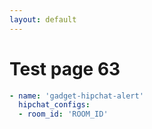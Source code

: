 ```yaml
---
layout: default
---
```


# Test page 63


```yaml
- name: 'gadget-hipchat-alert'
  hipchat_configs:
  - room_id: 'ROOM_ID'
```